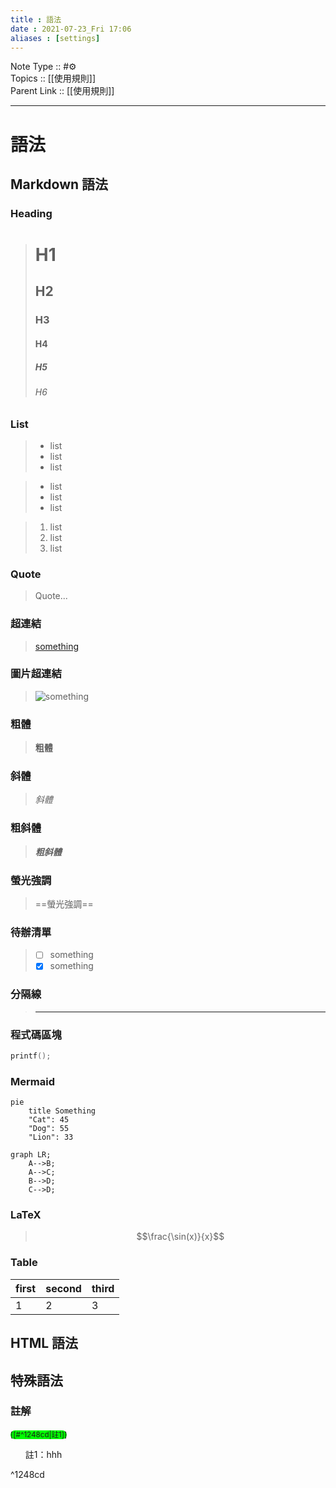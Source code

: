 ```yaml
---
title : 語法
date : 2021-07-23_Fri 17:06
aliases : [settings]
---
```

Note Type :: #⚙️ <br>
Topics :: [[使用規則]]<br>
Parent Link :: [[使用規則]]<br>

---
# 語法

## Markdown 語法
### Heading
> # H1
> ## H2
> ### H3
> #### H4
> ##### H5
> ###### H6

### List
> - list
> - list
> - list

> + list
> + list
> + list

> 1. list
> 2. list
> 3. list

### Quote
> Quote...

### 超連結
> [something]("https://someurl")

### 圖片超連結
> ![something]("https://someurl")

### 粗體
> **粗體**

### 斜體
> *斜體*

### 粗斜體
> ***粗斜體***

### 螢光強調
> ==螢光強調==

### 待辦清單
> - [ ] something
> - [x] something

### 分隔線
> ---

### 程式碼區塊
```c++
printf();
```

### Mermaid
```mermaid
pie
	title Something
	"Cat": 45
	"Dog": 55
	"Lion": 33
```

```mermaid
graph LR;
    A-->B;
    A-->C;
    B-->D;
    C-->D;
```

### LaTeX
> $$\frac{\sin(x)}{x}$$

### Table
| first | second | third |
| ----- | ------ | ----- |
| 1     | 2      | 3     | 

## HTML 語法

## 特殊語法
### 註解
<sup style="background-color: #00FF00;border-radius: 1em;">[[#^1248cd|註1]]</sup>

<aside>
  <ol style="list-style:none">
    <li>註1：hhh</li>
  </ol>
</aside>

^1248cd